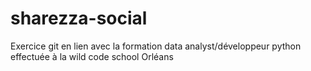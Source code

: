 # sharezza-social
Exercice git en lien avec la formation data analyst/développeur python effectuée à la wild code school Orléans
